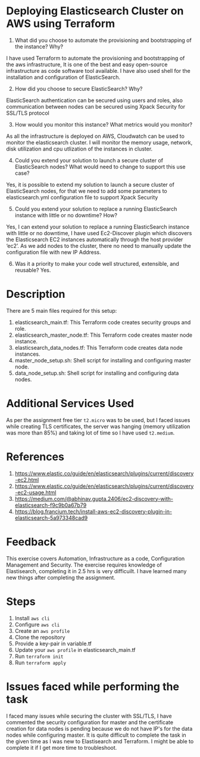 # Deploying Elasticsearch Cluster on AWS using Terraform

1. What did you choose to automate the provisioning and bootstrapping of the instance? Why?

I have used Terraform to automate the provisioning and bootstrapping of the aws infrastructure, It is one of the best and easy open-source 
infrastructure as code software tool available. I have also used shell for the installation and configuration of ElasticSearch.

2. How did you choose to secure ElasticSearch? Why?

ElasticSearch authentication can be secured using users and roles, also communication between nodes can be secured using Xpack Security 
for SSL/TLS protocol

3. How would you monitor this instance? What metrics would you monitor?

As all the infrastructure is deployed on AWS, Cloudwatch can be used to monitor the elasticsearch cluster. I will monitor the memory usage, network, disk utilization and cpu utlization of the instances in cluster.

4. Could you extend your solution to launch a secure cluster of ElasticSearch nodes? What
would need to change to support this use case?

Yes, it is possible to extend my solution to launch a secure cluster of ElasticSearch nodes, for that we need to add some parameters
to elasticsearch.yml configuration file to support Xpack Security

5. Could you extend your solution to replace a running ElasticSearch instance with little or no
downtime? How?

Yes, I can extend your solution to replace a running ElasticSearch instance with little or no downtime, I have used Ec2-Discover plugin which discovers the Elasticsearch EC2 instances automatically through the host provider ‘ec2’. As we add nodes to the cluster, there no need to manually update the configuration file with new IP Address.

6. Was it a priority to make your code well structured, extensible, and reusable? 
Yes.

# Description
There are 5 main files required for this setup:

1. elasticsearch_main.tf: This Terraform code creates security groups and role.
2. elasticsearch_master_node.tf: This Terraform code creates master node instance.
3. elasticsearch_data_nodes.tf: This Terraform code creates data node instances.
4. master_node_setup.sh: Shell script for installing and configuring master node.
5. data_node_setup.sh: Shell script for installing and configuring data nodes.

# Additional Services Used 
As per the assignment free tier `t2.micro` was to be used, but I faced issues while creating TLS certificates, the server was hanging (memory utilization was more than 85%) and taking lot of time so I have used `t2.medium`.

# References 

1. https://www.elastic.co/guide/en/elasticsearch/plugins/current/discovery-ec2.html
2. https://www.elastic.co/guide/en/elasticsearch/plugins/current/discovery-ec2-usage.html
3. https://medium.com/@abhinav.gupta.2406/ec2-discovery-with-elasticsearch-f9c9b0a67b79
4. https://blog.francium.tech/install-aws-ec2-discovery-plugin-in-elasticsearch-5a973348cad9

# Feedback

This exercise covers Automation, Infrastructure as a code, Configuration Management and Security. The exercise requires knowledge of Elastisearch, completing it in 2.5 hrs is very difficuilt. I have learned many new things after completing the assignment.

# Steps

1. Install `aws cli`
2. Configure `aws cli`
3. Create an `aws profile`
4. Clone the repository
5. Provide a key-pair in variable.tf
6. Update your `aws profile` in elasticsearch_main.tf
7. Run `terraform init`
8. Run `terraform apply`

# Issues faced while performing the task

I faced many issues while securing the cluster with SSL/TLS, I have commented the security configuration for master and the certificate creation for data nodes is pending because we do not have IP's for the data nodes while configuring master. It is quite difficult to complete the task in the given time as I was new to Elastisearch and Terraform. I might be able to complete it if I get more time to troubleshoot.
